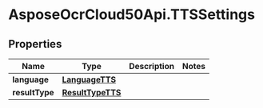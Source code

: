 # AsposeOcrCloud50Api.TTSSettings

## Properties

Name | Type | Description | Notes
------------ | ------------- | ------------- | -------------
**language** | [**LanguageTTS**](LanguageTTS.md) |  | 
**resultType** | [**ResultTypeTTS**](ResultTypeTTS.md) |  | 


